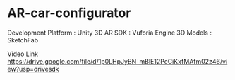 # AR-car-configurator

Development Platform : Unity 3D
AR SDK : Vuforia Engine 
3D Models : SketchFab

Video Link
https://drive.google.com/file/d/1p0LHpJyBN_mBlE12PcCiKxfMAfm02z46/view?usp=drivesdk

